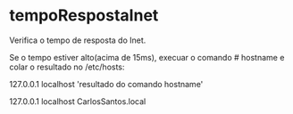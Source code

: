 # tempoRespostaInet

Verifica o tempo de resposta do Inet.

Se o tempo estiver alto(acima de 15ms), execuar o comando # hostname e colar o resultado no /etc/hosts:

127.0.0.1	localhost 'resultado do comando hostname'

127.0.0.1	localhost CarlosSantos.local

